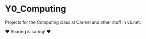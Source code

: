 # Y0_Computing
 
Projects for the Computing class at Carmel and other stuff in vb.net.

❤️ Sharing is caring! ❤️